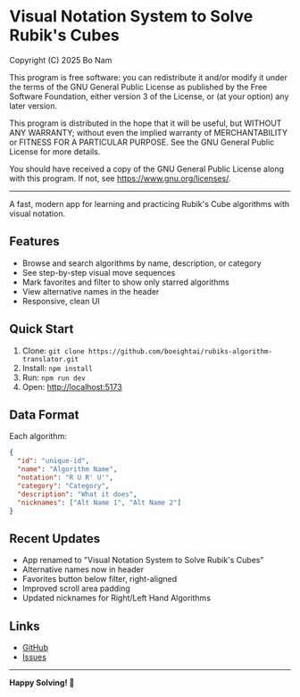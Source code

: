 # Visual Notation System to Solve Rubik's Cubes

Copyright (C) 2025 Bo Nam

This program is free software: you can redistribute it and/or modify
it under the terms of the GNU General Public License as published by
the Free Software Foundation, either version 3 of the License, or
(at your option) any later version.

This program is distributed in the hope that it will be useful,
but WITHOUT ANY WARRANTY; without even the implied warranty of
MERCHANTABILITY or FITNESS FOR A PARTICULAR PURPOSE.  See the
GNU General Public License for more details.

You should have received a copy of the GNU General Public License
along with this program.  If not, see <https://www.gnu.org/licenses/>.

---

A fast, modern app for learning and practicing Rubik's Cube algorithms with visual notation.

## Features
- Browse and search algorithms by name, description, or category
- See step-by-step visual move sequences
- Mark favorites and filter to show only starred algorithms
- View alternative names in the header
- Responsive, clean UI

## Quick Start
1. Clone: `git clone https://github.com/boeightai/rubiks-algorithm-translator.git`
2. Install: `npm install`
3. Run: `npm run dev`
4. Open: [http://localhost:5173](http://localhost:5173)

## Data Format
Each algorithm:
```json
{
  "id": "unique-id",
  "name": "Algorithm Name",
  "notation": "R U R' U'",
  "category": "Category",
  "description": "What it does",
  "nicknames": ["Alt Name 1", "Alt Name 2"]
}
```

## Recent Updates
- App renamed to "Visual Notation System to Solve Rubik's Cubes"
- Alternative names now in header
- Favorites button below filter, right-aligned
- Improved scroll area padding
- Updated nicknames for Right/Left Hand Algorithms

## Links
- [GitHub](https://github.com/boeightai/rubiks-algorithm-translator)
- [Issues](https://github.com/boeightai/rubiks-algorithm-translator/issues)

---
**Happy Solving! 🧩**

<!-- Testing VS Code connection -->